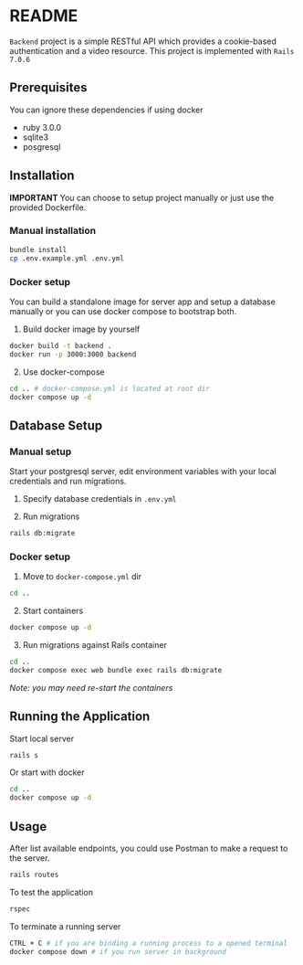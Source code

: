 # README

`Backend` project is a simple RESTful API which provides a cookie-based authentication and a video resource. This project is implemented with `Rails 7.0.6`

## Prerequisites

You can ignore these dependencies if using docker

- ruby 3.0.0
- sqlite3
- posgresql

## Installation

**IMPORTANT** You can choose to setup project manually or just use the provided Dockerfile.

### Manual installation

```sh
bundle install
cp .env.example.yml .env.yml
```

### Docker setup

You can build a standalone image for server app and setup a database manually or you can use docker compose to bootstrap both.

1. Build docker image by yourself

```sh
docker build -t backend .
docker run -p 3000:3000 backend
```

2.  Use docker-compose

```sh
cd .. # docker-compose.yml is located at root dir
docker compose up -d
```

## Database Setup

### Manual setup

Start your postgresql server, edit environment variables with your local credentials and run migrations.

1.  Specify database credentials in `.env.yml`

2.  Run migrations

```sh
rails db:migrate
```

### Docker setup

1.  Move to `docker-compose.yml` dir

```sh
cd ..
```

2.  Start containers

```sh
docker compose up -d
```

3.  Run migrations against Rails container

```sh
cd ..
docker compose exec web bundle exec rails db:migrate
```

_Note: you may need re-start the containers_

## Running the Application

Start local server

```sh
rails s
```

Or start with docker

```sh
cd ..
docker compose up -d
```

## Usage

After list available endpoints, you could use Postman to make a request to the server.

```sh
rails routes
```

To test the application

```sh
rspec
```

To terminate a running server

```sh
CTRL + C # if you are binding a running process to a opened terminal
docker compose down # if you run server in background
```
